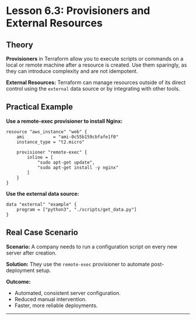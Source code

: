 # Lesson 6.3: Provisioners and External Resources

## Theory

**Provisioners** in Terraform allow you to execute scripts or commands on a local or remote machine after a resource is created. Use them sparingly, as they can introduce complexity and are not idempotent.

**External Resources:**
Terraform can manage resources outside of its direct control using the `external` data source or by integrating with other tools.

## Practical Example

**Use a remote-exec provisioner to install Nginx:**
```hcl
resource "aws_instance" "web" {
	ami           = "ami-0c55b159cbfafe1f0"
	instance_type = "t2.micro"

	provisioner "remote-exec" {
		inline = [
			"sudo apt-get update",
			"sudo apt-get install -y nginx"
		]
	}
}
```

**Use the external data source:**
```hcl
data "external" "example" {
	program = ["python3", "./scripts/get_data.py"]
}
```

## Real Case Scenario

**Scenario:**
A company needs to run a configuration script on every new server after creation.

**Solution:**
They use the `remote-exec` provisioner to automate post-deployment setup.

**Outcome:**
- Automated, consistent server configuration.
- Reduced manual intervention.
- Faster, more reliable deployments.

---
